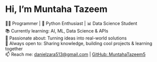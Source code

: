 # Hi, I’m Muntaha Tazeem  

👩‍💻 Programmer | 🐍 Python Enthusiast | 📊 Data Science Student  
📚 Currently learning: AI, ML, Data Science & APIs  
🚀 Passionate about: Turning ideas into real-world solutions  
🌟 Always open to: Sharing knowledge, building cool projects & learning together  
📫 Reach me: [danielzara513@gmail.com](mailto:danielzara513@gmail.com) | [GitHub: MuntahaTazeem5](https://github.com/MuntahaTazeem5)  
